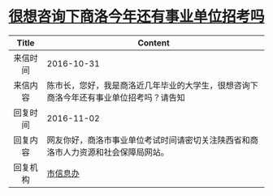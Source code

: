 # <a href="http://www.shangluo.gov.cn/zmhd/ldxxxx.jsp?urltype=leadermail.LeaderMailContentUrl&wbtreeid=1112&leadermailid=3867">很想咨询下商洛今年还有事业单位招考吗</a>
| Title |                       Content                        |
|:-----:|------------------------------------------------------|
| 来信时间  | 2016-10-31                                           |
| 来信内容  | 陈市长，您好，我是商洛近几年毕业的大学生，很想咨询下商洛今年还有事业单位招考吗？请告知          |
| 回复时间  | 2016-11-02                                           |
| 回复内容  | 网友你好，商洛市事业单位考试时间请密切关注陕西省和商洛市人力资源和社会保障局网站。            |
| 回复机构  | <a href="../../categories/agencies/市信息办.md">市信息办</a> |